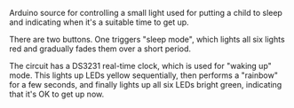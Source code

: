 Arduino source for controlling a small light used for putting a child to sleep and 
indicating when it's a suitable time to get up.

There are two buttons. One triggers "sleep mode", which lights all six lights red
and gradually fades them over a short period.

The circuit has a DS3231 real-time clock, which is used for "waking up" mode. This
lights up LEDs yellow sequentially, then performs a "rainbow" for a few seconds, and
finally lights up all six LEDs bright green, indicating that it's OK to get up now.
